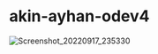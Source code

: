 # akin-ayhan-odev4

![Screenshot_20220917_235330](https://user-images.githubusercontent.com/77548138/190895554-1743a5e3-01f9-4b73-9134-5e5dc986d0fc.png)

